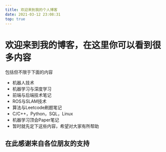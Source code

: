 ```yaml
---
title: 欢迎来到我的个人博客
date: 2021-03-12 23:08:31
top: true
---
```


# 欢迎来到我的博客，在这里你可以看到很多内容

包括但不限于下面的内容

- 机器人技术
- 机器学习与深度学习
- 前端与后端技术笔记
- ROS与SLAM技术
- 算法与Leetcode刷题笔记
- C/C++，Python，SQL，Linux
- 机器学习顶会Paper笔记
- 暂时就先定下这些内容，希望对大家有所帮助



## 							在此感谢来自各位朋友的支持

<script type='text/javascript' id='clustrmaps' src='//cdn.clustrmaps.com/map_v2.js?cl=080808&w=850&t=n&d=1EQ97n4ck87LVhxE06s_TsXtw-bfq_aW5XONiyJT1xo&co=ffffff&cmo=3acc3a&cmn=ff5353&ct=808080'></script>

